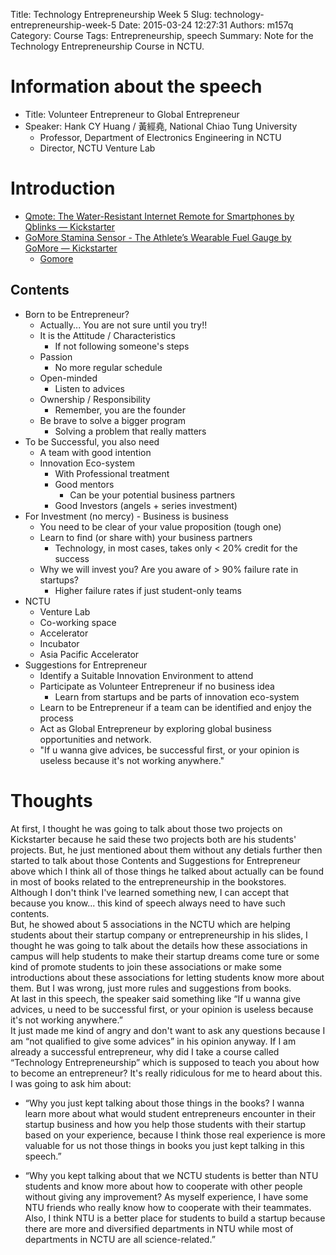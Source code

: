 Title: Technology Entrepreneurship Week 5
Slug: technology-entrepreneurship-week-5
Date: 2015-03-24 12:27:31
Authors: m157q
Category: Course
Tags: Entrepreneurship, speech
Summary: Note for the Technology Entrepreneurship Course in NCTU.

# Information about the speech
+ Title: Volunteer Entrepreneur to Global Entrepreneur
+ Speaker: Hank CY Huang / 黃經堯, National Chiao Tung University
    + Professor, Department of Electronics Engineering in NCTU
    + Director, NCTU Venture Lab

# Introduction
+ [Qmote: The Water-Resistant Internet Remote for Smartphones by Qblinks — Kickstarter](https://www.kickstarter.com/projects/myqblinks/qmote-the-water-resistant-internet-remote-for-smar)
+ [GoMore Stamina Sensor - The Athlete’s Wearable Fuel Gauge by GoMore — Kickstarter](https://www.kickstarter.com/projects/1411851239/gomore-stamina-sensor-the-athletes-fuel-gauge-moni-0)
    + [Gomore](http://www.gomore.me/)


## Contents
+ Born to be Entrepreneur?
    + Actually... You are not sure until you try!!
    + It is the Attitude / Characteristics
        + If not following someone's steps
    + Passion
        + No more regular schedule
    + Open-minded
        + Listen to advices
    + Ownership / Responsibility
        + Remember, you are the founder
    + Be brave to solve a bigger program
        + Solving a problem that really matters
+ To be Successful, you also need
    + A team with good intention
    + Innovation Eco-system
        + With Professional treatment
        + Good mentors
            + Can be your potential business partners
        + Good Investors (angels + series investment)
+ For Investment (no mercy) - Business is business
    + You need to be clear of your value proposition (tough one)
    + Learn to find (or share with) your business partners
        + Technology, in most cases, takes only < 20% credit for the success
    + Why we will invest you? Are you aware of > 90% failure rate in startups?
        + Higher failure rates if just student-only teams
+ NCTU
    + Venture Lab
    + Co-working space
    + Accelerator
    + Incubator
    + Asia Pacific Accelerator
+ Suggestions for Entrepreneur
    + Identify a Suitable Innovation Environment to attend
    + Participate as Volunteer Entrepreneur if no business idea
        + Learn from startups and be parts of innovation eco-system
    + Learn to be Entrepreneur if a team can be identified and enjoy the process
    + Act as Global Entrepreneur by exploring global business opportunities and network.
    + "If u wanna give advices, be successful first, or your opinion is useless because it's not working anywhere."


# Thoughts

At first, I thought he was going to talk about those two projects on Kickstarter because he said these two projects both are his students' projects. But, he just mentioned about them without any detials further then started to talk about those Contents and Suggestions for Entrepreneur above which I think all of those things he talked about actually can be found in most of books related to the entrepreneurship in the bookstores. Although I don't think I've learned something new, I can accept that because you know... this kind of speech always need to have such contents.  
But, he showed about 5 associations in the NCTU which are helping students about their startup company or entrepreneurship in his slides, I thought he was going to talk about the details how these associations in campus will help students to make their startup dreams come ture or some kind of promote students to join these associations or make some introductions about these associations for letting students know more about them. But I was wrong, just more rules and suggestions from books.  
At last in this speech, the speaker said something like “If u wanna give advices, u need to be successful first, or your opinion is useless because it's not working anywhere.”   
It just made me kind of angry and don't want to ask any questions because I am “not qualified to give some advices” in his opinion anyway. If I am already a successful entrepreneur, why did I take a course called “Technology Entrepreneurship” which is supposed to teach you about how to become an entrepreneur? It's really ridiculous for me to heard about this.  
I was going to ask him about:  

+ “Why you just kept talking about those things in the books? I wanna learn more about what would student entrepreneurs encounter in their startup business and how you help those students with their startup based on your experience, because I think those real experience is more valuable for us not those things in books you just kept talking in this speech.”  

+ “Why you kept talking about that we NCTU students is better than NTU students and know more about how to cooperate with other people without giving any improvement? As myself experience, I have some NTU friends who really know how to cooperate with their teammates. Also, I think NTU is a better place for students to build a startup because there are more and diversified departments in NTU while most of departments in NCTU are all science-related.”
